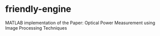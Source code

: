# friendly-engine
MATLAB implementation of the Paper: Optical Power Measurement using Image Processing Techniques 
